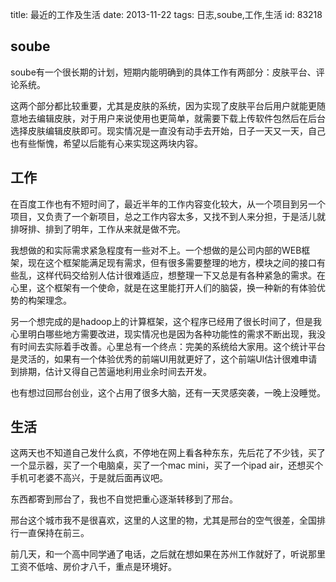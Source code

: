 title: 最近的工作及生活
date: 2013-11-22
tags: 日志,soube,工作,生活
id: 83218

## soube

soube有一个很长期的计划，短期内能明确到的具体工作有两部分：皮肤平台、评论系统。

这两个部分都比较重要，尤其是皮肤的系统，因为实现了皮肤平台后用户就能更随意地去编辑皮肤，对于用户来说使用也更简单，就需要下载上传软件包然后在后台选择皮肤编辑皮肤即可。现实情况是一直没有动手去开始，日子一天又一天，自己也有些惭愧，希望以后能有心来实现这两块内容。

## 工作

在百度工作也有不短时间了，最近半年的工作内容变化较大，从一个项目到另一个项目，又负责了一个新项目，总之工作内容太多，又找不到人来分担，于是活儿就排呀排、排到了明年，工作从来就是做不完。

我想做的和实际需求紧急程度有一些对不上。一个想做的是公司内部的WEB框架，现在这个框架能满足现有需求，但有很多需要整理的地方，模块之间的接口有些乱，这样代码交给别人估计很难适应，想整理一下又总是有各种紧急的需求。在心里，这个框架有一个使命，就是在这里能打开人们的脑袋，换一种新的有体验优势的构架理念。

另一个想完成的是hadoop上的计算框架，这个程序已经用了很长时间了，但是我心里明白哪些地方需要改进，现实情况也是因为各种功能性的需求不断出现，我没有时间去实际着手改善。心里总有一个终点：完美的系统给大家用。这个统计平台是灵活的，如果有一个体验优秀的前端UI用就更好了，这个前端UI估计很难申请到排期，估计又得自己苦逼地利用业余时间去开发。

也有想过回邢台创业，这个占用了很多大脑，还有一天灵感突袭，一晚上没睡觉。

## 生活

这两天也不知道自己发什么疯，不停地在网上看各种东东，先后花了不少钱，买了一个显示器，买了一个电脑桌，买了一个mac mini，买了一个ipad air，还想买个手机可老婆不高兴，于是就后面再议吧。

东西都寄到邢台了，我也不自觉把重心逐渐转移到了邢台。

邢台这个城市我不是很喜欢，这里的人这里的物，尤其是邢台的空气很差，全国排行一直保持在前三。

前几天，和一个高中同学通了电话，之后就在想如果在苏州工作就好了，听说那里工资不低啥、房价才八千，重点是环境好。